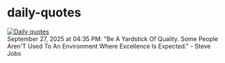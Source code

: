 # daily-quotes
[![Daily quotes](https://github.com/ceepu8/daily-quotes/actions/workflows/daily-quote.yml/badge.svg)](https://github.com/ceepu8/daily-quotes/actions/workflows/daily-quote.yml)<br/>
September 27, 2025 at 04:35 PM: "Be A Yardstick Of Quality. Some People Aren'T Used To An Environment Where Excellence Is Expected." - Steve Jobs
